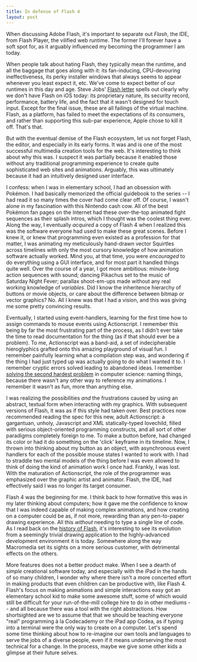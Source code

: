 ```yaml
---
title: In defense of Flash 4
layout: post
---
```


When discussing Adobe Flash, it's important to separate out *Flash*, the IDE, from Flash Player, the vilified web runtime. The former I'll forever have a soft spot for, as it arguably influenced my becoming  the programmer I am today. 

When people talk about hating Flash, they typically mean the runtime, and all the baggage that goes along with it: its fan-inducing, CPU-devouring ineffectiveness, its perky installer windows that always seems to appear whenever you least expect it, etc. We've come to expect better of our runtimes in this day and age. Steve Jobs' [Flash letter](http://www.apple.com/hotnews/thoughts-on-flash/) spells out clearly why we don't have Flash on iOS today: its proprietary nature, its security record, performance, battery life, and the fact that it wasn't designed for touch input. Except for the final issue, these are all failings of the virtual machine. Flash, as a platform, has failed to meet the expectations of its consumers, and rather than supporting this sub-par experience, Apple chose to kill it off. That's that.

But with the eventual demise of the Flash ecosystem, let us not forget Flash, the editor, and especially in its early forms. It was and is one of the most successful multimedia creation tools for the web. It's interesting to think about why this was. I suspect it was partially because it enabled those without any traditional programming experience to create quite sophisticated web sites and animations. Arguably, this was ultimately because it had an intuitively designed user interface.

I confess: when I was in elementary school, I had an obsession with Pokémon. I had basically memorized the official guidebook to the series -- I had read it so many times the cover had come clear off. Of course, I wasn't alone in my fascination with this Nintendo cash cow. All of the best Pokémon fan pages on the Internet had these over-the-top animated fight sequences as their splash intros, which I thought was the coolest thing ever. Along the way, I eventually  *acquired* a copy of Flash 4 when I realized this was the software everyone had used to make these great scenes. Before I knew it, or knew that programming even existed as a profession for that matter, I was animating my meticulously hand-drawn vector Squirtles across timelines with only the most cursory knowledge of how animation software actually worked. Mind you, at that time, you were *encouraged* to do everything using a GUI interface, and for most part it handled things quite well. Over the course of a year, I got more ambitious: minute-long action sequences with sound; dancing Pikachus set to the music of Saturday Night Fever; parallax shoot-em-ups made without any real working knowledge of *variables*. Did I know the inheritence hierarchy of buttons or movie objects, or care about the difference between bitmap or vector graphics? No. All I knew was that I had a vision, and this was giving me some pretty convincing results.

Eventually, I started using event-handlers, learning for the first time how to assign commands to mouse events using Actionscript. I remember this being by far the most frustrating part of the process, as I didn't ever take the time to read documentation for the thing (as if that should ever be a problem). To me, Actionscript was a band-aid, a set of indecipherable hieroglyphics grafted onto this amazing playground of visual fun. I remember painfully learning what a compilation step was, and wondering if the thing I had just typed up was actually going to do what I wanted it to. I remember cryptic errors solved leading to abandoned ideas. I remember [solving the second hardest problem](http://martinfowler.com/bliki/TwoHardThings.html) in computer science: naming things, because there wasn't any other way to reference my animations. I remember it wasn't as fun, more than anything else.

I was realizing the possibilities *and* the frustrations caused by using an abstract, textual form when interacting with my graphics. With subsequent versions of Flash, it was as if this style had taken over. Best practices now recommended reading the spec for this new, adult Actionscript: a gargantuan, unholy, Javascript and XML statically-typed lovechild, filled with serious object-oriented programming constructs, and all sort of other paradigms completely foreign to me. To make a button before, had changed its color or had it do something on the 'click' keyframe in its timeline. Now, I thrown into thinking about my button as an object, with asynchronous event handlers for each of the possible mouse states I wanted to work with. I had to straddle two mental models of the thing before I was even allowed to think of doing the kind of animation work I once had. Frankly, I was lost. With the maturation of Actionscript, the role of the programmer was emphasized over the graphic artist and animator. Flash, the IDE, had effectively said I was no longer its target consumer. 

Flash 4 was the beginning for me. I think back to how formative this was in my later thinking about computers; how it gave me the confidence to know that I was indeed capable of making complex animations, and how creating on a computer could be as, if not more, rewarding than any pen-to-paper drawing experience. All this *without* needing to type a single line of code. As I read back on the [history of Flash](http://www.flashmagazine.com/news/detail/the_flash_history/), it's interesting to see its evolution from a seemingly trivial drawing application to the highly-advanced development environment it is today. Somewhere along the way Macromedia set its sights on a more serious customer, with detrimental effects on the others.

More features does not a better product make. When I see a dearth of *simple* creational software today, and especially with the iPad in the hands of so many children, I wonder why where there isn't a more concerted effort in making products that even children can be productive with, like Flash 4. Flash's focus on making animations and simple interactions easy got an elementary school kid to make some awesome stuff, some of which would still be difficult for your run-of-the-mill college hire to do in other mediums -- and all because there was a tool with the right abstractions. How shortsighted are we to assume that that we should be teaching everyone "real" programming à la Codecademy or the iPad app Codea, as if typing into a terminal were the only way to create on a computer. Let's spend some time thinking about how to re-imagine our own tools and languages to serve the jobs of a diverse people, even if it means underserving the most technical for a change. In the process, maybe we give some other kids a glimpse at their future selves.
